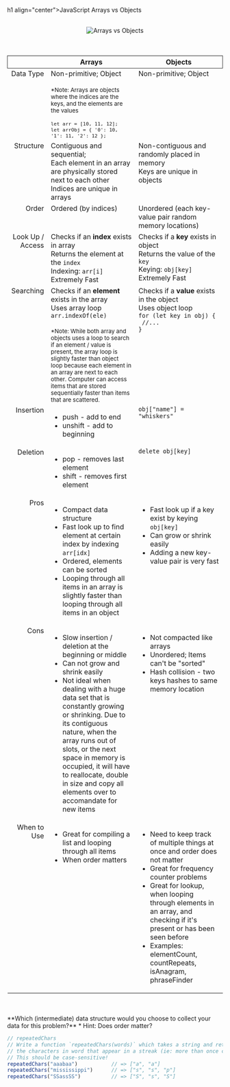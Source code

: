 h1 align="center">JavaScript Arrays vs Objects</h1>
<br><br>
<div align="center">
  <img src="https://i.imgur.com/NnFrykD.png" alt="Arrays vs Objects">
</div>
<br><br>
<table width="100%">
  <thead style="border:1px solid #333333;">
    <tr>
      <th></th>
      <th>Arrays</th>
      <th>Objects</th>
    </tr>
  </thead>
  <tbody>
    <tr>
      <td align="right" width="15%" valign="top">Data Type</td>
      <td width="40%" valign="top">
        Non-primitive; Object<br><br>
        <small>
          *Note: Arrays are objects where the indices are the keys, and the elements are the values<br><br>
          <code>let arr = [10, 11, 12];</code><br>
          <code>let arrObj = { '0': 10, '1': 11, '2': 12 };</code>
        </small>
      </td>
      <td width="40%" valign="top">Non-primitive; Object</td>
    </tr>
    <tr>
      <td align="right" width="15%" valign="top">Structure</td>
      <td width="40%" valign="top">
        Contiguous and sequential;<br>
        Each element in an array are physically stored next to each other<br>
        Indices are unique in arrays
      </td>
      <td width="40%" valign="top">
        Non-contiguous and randomly placed in memory<br>
        Keys are unique in objects
      </td>
    </tr>
    <tr>
      <td align="right" width="15%" valign="top">Order</td>
      <td width="40%" valign="top">Ordered (by indices)</td>
      <td width="40%" valign="top">Unordered (each key-value pair random memory locations)</td>
    </tr>
    <tr>
      <td align="right" width="15%" valign="top">Look Up / Access</td>
      <td width="40%" valign="top">
        Checks if an <b>index</b> exists in array<br>
        Returns the element at the <code>index</code><br>
        Indexing: <code>arr[i]</code><br>
        Extremely Fast
      </td>
      <td width="40%" valign="top">
        Checks if a <b>key</b> exists in object<br>
        Returns the value of the <code>key</code><br>
        Keying: <code>obj[key]</code><br>
        Extremely Fast
      </td>
    </tr>
    <tr>
      <td align="right" width="15%" valign="top">Searching</td>
      <td width="40%" valign="top">
        Checks if an <b>element</b> exists in the array<br>
        Uses array loop<br>
        <code>arr.indexOf(ele)</code><br><br>
        <small>
          *Note: While both array and objects uses a loop to search if an element / value is present, the array loop is slightly faster than object loop because each element in an array are next to each other. Computer can access items that are stored sequentially faster than items that are scattered.
        </small>
      </td>
      <td width="40%" valign="top">
        Checks if a <b>value</b> exists in the object<br>
        Uses object loop<br>
        <code>for (let key in obj) {</code><br>
        <code> //... </code><br>
        <code>}</code>
      </td>
    </tr>
    <tr>
      <td align="right" width="15%" valign="top">Insertion</td>
      <td width="40%" valign="top">
        <ul>
          <li>push - add to end</li>
          <li>unshift - add to beginning</li>
        </ul>
      </td>
      <td width="40%" valign="top">
        <code>obj["name"] = "whiskers"</code>
      </td>
    </tr>
    <tr>
      <td align="right" width="15%" valign="top">Deletion</td>
      <td width="40%" valign="top">
        <ul>
          <li>pop - removes last element</li>
          <li>shift - removes first element</li>
        </ul>
      </td>
      <td width="40%" valign="top">
        <code>delete obj[key]</code>
      </td>
    </tr>
    <tr>
      <td align="right" width="15%" valign="top">Pros</td>
      <td width="40%" valign="top">
        <ul>
          <li>Compact data structure</li>
          <li>Fast look up to find element at certain index by indexing <code>arr[idx]</code></li>
          <li>Ordered, elements can be sorted</li>
          <li>Looping through all items in an array is slightly faster than looping through all items in an object</li>
        </ul>
      </td>
      <td width="40%" valign="top">
        <ul>
          <li>Fast look up if a key exist by keying <code>obj[key]</code></li>
          <li>Can grow or shrink easily</li>
          <li>Adding a new key-value pair is very fast</li>
        </ul>
      </td>
    </tr>
    <tr>
      <td align="right" width="15%" valign="top">Cons</td>
      <td width="40%" valign="top">
        <ul>
          <li>Slow insertion / deletion at the beginning or middle</li>
          <li>Can not grow and shrink easily</li>
          <li>Not ideal when dealing with a huge data set that is constantly growing or shrinking. Due to its contiguous nature, when the array runs out of slots, or the next space in memory is occupied, it will have to reallocate, double in size and copy all elements over to accomandate for new items</li>
        </ul>
      </td>
      <td width="40%" valign="top">
        <ul>
          <li>Not compacted like arrays</li>
          <li>Unordered; Items can't be "sorted"</li>
          <li>Hash collision - two keys hashes to same memory location</li>
        </ul>
      </td>
    </tr>
    <tr>
      <td align="right" width="15%" valign="top">When to Use</td>
      <td width="40%" valign="top">
        <ul>
          <li>Great for compiling a list and looping through all items</li>
          <li>When order matters</li>
        </ul>
      </td>
      <td width="40%" valign="top">
        <ul>
          <li>Need to keep track of multiple things at once and order does not matter</li>
          <li>Great for frequency counter problems</li>
          <li>Great for lookup, when looping through elements in an array, and checking if it's present or has been seen before</li>
          <li>Examples: elementCount, countRepeats, isAnagram, phraseFinder</li>
        </ul>
      </td>
    </tr>
  </tbody>
</table>
<br><br>
**Which (intermediate) data structure would you choose to collect your data for this problem?**
* Hint: Does order matter?

```js
// repeatedChars
// Write a function `repeatedChars(words)` which takes a string and returns an array of all 
// the characters in word that appear in a streak (ie: more than once consecutively).
// This should be case-sensitive!
repeatedChars("aaabaa")           // => ["a", "a"]
repeatedChars("mississippi")      // => ["s", "s", "p"]
repeatedChars("SSassSS")          // => ["S", "s", "S"]
```
